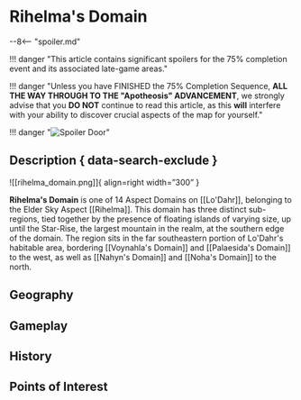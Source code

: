 # Rihelma's Domain

--8<-- "spoiler.md"

!!! danger "This article contains significant spoilers for the 75% completion event and its associated late-game areas."

!!! danger "Unless you have FINISHED the 75% Completion Sequence, **ALL THE WAY THROUGH TO THE "Apotheosis" ADVANCEMENT**, we strongly advise that you **DO NOT** continue to read this article, as this **will** interfere with your ability to discover crucial aspects of the map for yourself."

!!! danger "![Spoiler Door](/assets/img/spoiler_door.png)"

## Description { data-search-exclude }

![[rihelma_domain.png]]{ align=right width=”300” }

**Rihelma's Domain** is one of 14 Aspect Domains on [[Lo'Dahr]], belonging to the Elder Sky Aspect [[Rihelma]]. This domain has three distinct sub-regions, tied together by the presence of floating islands of varying size, up until the Star-Rise, the largest mountain in the realm, at the southern edge of the domain. The region sits in the far southeastern portion of Lo'Dahr's habitable area, bordering [[Voynahla's Domain]] and [[Palaesida's Domain]] to the west, as well as [[Nahyn's Domain]] and [[Noha's Domain]] to the north.

## Geography

## Gameplay

## History

## Points of Interest